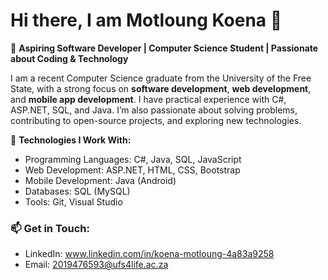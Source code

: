 # Hi there, I am Motloung Koena 👋

🚀 **Aspiring Software Developer | Computer Science Student | Passionate about Coding & Technology**  

I am a recent Computer Science graduate from the University of the Free State, with a strong focus on **software development**, **web development**, 
and **mobile app development**. I have practical experience with C#, ASP.NET, SQL, and Java. I’m also passionate about solving problems, contributing to open-source projects, and 
exploring new technologies. 

🔧 **Technologies I Work With:**
- Programming Languages: C#, Java, SQL, JavaScript
- Web Development: ASP.NET, HTML, CSS, Bootstrap
- Mobile Development: Java (Android)
- Databases: SQL (MySQL)
- Tools: Git, Visual Studio

  
### 📫 **Get in Touch:**
- LinkedIn: www.linkedin.com/in/koena-motloung-4a83a9258
- Email: 2019476593@ufs4life.ac.za
